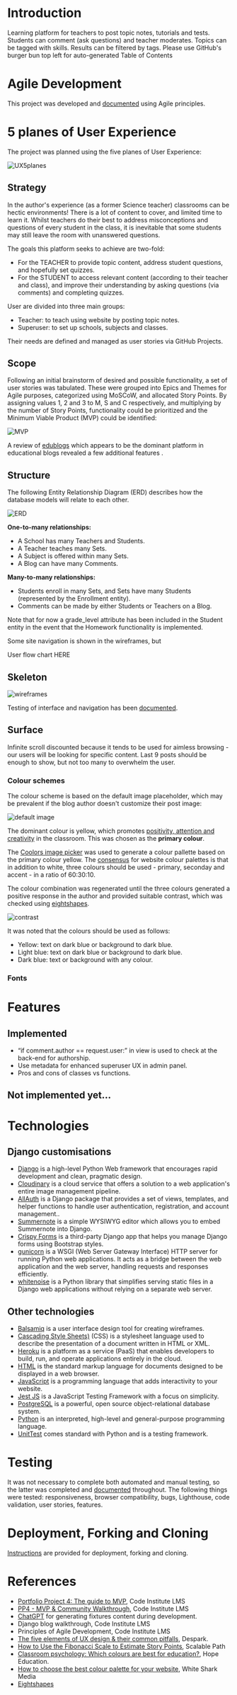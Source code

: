 # Introduction 

Learning platform for teachers to post topic notes, tutorials and tests. Students can comment (ask questions) and teacher moderates.
Topics can be tagged with skills. Results can be filtered by tags.
Please use GitHub's burger bun top left for auto-generated Table of Contents

# Agile Development

This project was developed and [documented](docs/AGILE.md) using Agile principles.

# 5 planes of User Experience
The project was planned using the five planes of User Experience:

![UX5planes](/docs/screenshots/UX5planes.png)

## Strategy

In the author's experience (as a former Science teacher) classrooms can be hectic environments! There is a lot of content to cover, and limited time to learn it. Whilst teachers do their best to address misconceptions and questions of every student in the class, it is inevitable that some students may still leave the room with unanswered questions.

The goals this platform seeks to achieve are two-fold:
- For the TEACHER to provide topic content, address student questions, and hopefully set quizzes.
- For the STUDENT to access relevant content (according to their teacher and class), and improve their understanding by asking questions (via comments) and completing quizzes.

User are divided into three main groups:
- Teacher: to teach using website by posting topic notes.
- Superuser: to set up schools, subjects and classes.

Their needs are defined and managed as user stories via GitHub Projects.

## Scope

Following an initial brainstorm of desired and possible functionality, a set of user stories was tabulated. These were grouped into Epics and Themes for Agile purposes,  categorized using MoSCoW, and allocated Story Points. By assigning values 1, 2 and 3 to M, S and C respectively, and multiplying by the number of Story Points, functionality could be prioritized and the Minimum Viable Product (MVP) could be identified:

![MVP](/docs/screenshots/MVP.png)

A review of [edublogs](https://edublogs.org/) which appears to be the dominant platform in educational blogs revealed a few additional features . 

## Structure

The following Entity Relationship Diagram (ERD) describes how the database models will relate to each other.

![ERD](/docs/ERD/whiteboard_ERD.png)

**One-to-many relationships:**

- A School has many Teachers and Students.
- A Teacher teaches many Sets.
- A Subject is offered within many Sets.
- A Blog can have many Comments.

**Many-to-many relationships:**

- Students enroll in many Sets, and Sets have many Students (represented by the Enrollment entity).
- Comments can be made by either Students or Teachers on a Blog.

Note that for now a grade_level attribute has been included in the Student entity in the event that the Homework functionality is implemented. 

Some site navigation is shown in the wireframes, but 

User flow chart HERE

## Skeleton

![wireframes](/docs/wireframes/wireframes-user-journey.png)

Testing of interface and navigation has been [documented](docs/TESTING.md).

## Surface

Infinite scroll discounted because it tends to be used for aimless browsing - our users will be looking for specific content. Last 9 posts should be enough to show, but not too many to overwhelm the user.

### Colour schemes

The colour scheme is based on the default image placeholder, which may be prevalent if the blog author doesn't customize their post image:

![default image](/static/images/default.jpg)

The dominant colour is yellow, which promotes [positivity, attention and creativity](https://blog.hope-education.co.uk/classroom-psychology-which-colours-are-best-for-education/) in the classroom. This was chosen as the **primary colour**.

The [Coolors image picker](https://coolors.co/image-picker) was used to generate a colour pallette based on the primary colour yellow. The [consensus](https://whitesharkmedia.com/blog/web-tracking/choose-the-best-color-palette-for-your-website/) for website colour palettes is that in addition to white, three colours should be used - primary, seconday and accent - in a ratio of 60:30:10.

The colour combination was regenerated until the three colours generated a positive response in the author and provided suitable contrast, which was checked using [eightshapes](https://eightshapes.com/).

![contrast](/docs/screenshots/contrast.png)

It was noted that the colours should be used as follows:
- Yellow: text on dark blue or background to dark blue.
- Light blue: text on dark blue or background to dark blue.
- Dark blue: text or background with any colour.

### Fonts

# Features

## Implemented
- “if comment.author == request.user:” in view is used to check at the back-end for authorship.
- Use metadata for enhanced superuser UX in admin panel.
- Pros and cons of classes vs functions.

## Not implemented yet...

# Technologies

## Django customisations
- [Django](https://www.djangoproject.com/) is a high-level Python Web framework that encourages rapid development and clean, pragmatic design.
- [Cloudinary](https://cloudinary.com/) is a cloud service that offers a solution to a web application's entire image management pipeline.
- [AllAuth](https://docs.allauth.org/) is a Django package that provides a set of views, templates, and helper functions to handle user authentication, registration, and account management..
- [Summernote](https://summernote.org/) is a simple WYSIWYG editor which allows you to embed Summernote into Django.
- [Crispy Forms](https://django-crispy-forms.readthedocs.io/en/latest/#) is a third-party Django app that helps you manage Django forms using Bootstrap styles.
- [gunicorn](https://gunicorn.org/) is a WSGI (Web Server Gateway Interface) HTTP server for running Python web applications. It acts as a bridge between the web application and the web server, handling requests and responses efficiently.
- [whitenoise](https://whitenoise.readthedocs.io/en/stable/index.html) is a Python library that simplifies serving static files in a Django web applications without relying on a separate web server.

## Other technologies
- [Balsamiq](https://balsamiq.com/) is a user interface design tool for creating wireframes.
- [Cascading Style Sheets)](https://www.w3.org/Style/CSS/Overview.en.html) (CSS) is a stylesheet language used to describe the presentation of a document written in HTML or XML.
- [Heroku](https://www.heroku.com/) is a platform as a service (PaaS) that enables developers to build, run, and operate applications entirely in the cloud.
- [HTML](https://html.spec.whatwg.org/) is the standard markup language for documents designed to be displayed in a web browser.
- [JavaScript](https://www.javascript.com/) is a programming language that adds interactivity to your website.
- [Jest JS](https://jestjs.io/) is a JavaScript Testing Framework with a focus on simplicity.
- [PostgreSQL](https://www.postgresql.org/) is a powerful, open source object-relational database system.
- [Python](https://www.python.org/) is an interpreted, high-level and general-purpose programming language.
- [UnitTest](https://docs.python.org/3/library/unittest.html) comes standard with Python and is a testing framework.

# Testing

It was not necessary to complete both automated and manual testing, so the latter was completed and [documented](docs/TESTING.md) throughout. The following things were tested: responsiveness, browser compatibility, bugs, Lighthouse, code validation, user stories, features.

# Deployment, Forking and Cloning

[Instructions](docs/DEPLOYMENT.md) are provided for deployment, forking and cloning.

# References
- [Portfolio Project 4: The guide to MVP](https://www.youtube.com/watch?v=vIv1c6RLBac), Code Institute LMS
- [PP4 - MVP & Community Walkthrough](https://app.box.com/s/s6xkp4gp3d9orwkp9fp4ep0igdcwsjm7), Code Institute LMS
- [ChatGPT](https://chat.openai.com/) for generating fixtures content during development.
- Django blog walkthrough, Code Institute LMS
- Principles of Agile Development, Code Institute LMS
- [The five elements of UX design & their common pitfalls](https://despark.com/blog/five-elements-ux-design-common-pitfalls), Despark.
- [How to Use the Fibonacci Scale to Estimate Story Points](https://www.scalablepath.com/project-management/agile-points-fibonacci-sequence), Scalable Path
- [Classroom psychology: Which colours are best for education?](https://blog.hope-education.co.uk/classroom-psychology-which-colours-are-best-for-education/), Hope Education.
- [How to choose the best colour palette for your website](https://whitesharkmedia.com/blog/web-tracking/choose-the-best-color-palette-for-your-website/), White Shark Media
- [Eightshapes](https://eightshapes.com/)